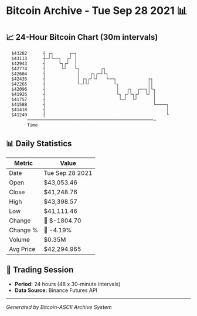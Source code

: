 # Bitcoin Archive - Tue Sep 28 2021 📊

## 📈 24-Hour Bitcoin Chart (30m intervals)

```
  $43282      ┤ ┌┐      ┌─┐                                    
  $43113      ┼─┘└──┐  ┌┘ │                                    
  $42943      ┤     └┐┌┘  │                                    
  $42774      ┤      └┘   └┐        ┌┐                         
  $42604      ┤            │    ┌┐┌─┘└┐                        
  $42435      ┤            │ ┌┐┌┘└┘   └──┐            ┌┐       
  $42265      ┤            └─┘└┘         └┐           ││       
  $42096      ┤                           │   ┌┐  ┌──┐│└┐      
  $41926      ┤                           └┐ ┌┘└┐┌┘  └┘ │      
  $41757      ┤                            └─┘  └┘      │      
  $41588      ┤                                         └────┐ 
  $41418      ┤                                              │ 
  $41249      ┤                                              └ 
        ────────────────────────────────────────────────→
        Time
```

## 📊 Daily Statistics

| Metric | Value |
|--------|-------|
| Date | Tue Sep 28 2021 |
| Open | $43,053.46 |
| Close | $41,248.76 |
| High | $43,398.57 |
| Low | $41,111.46 |
| Change | 🔴 $-1804.70 |
| Change % | 🔴 -4.19% |
| Volume | $0.35M |
| Avg Price | $42,294.965 |

## 📅 Trading Session

- **Period:** 24 hours (48 x 30-minute intervals)
- **Data Source:** Binance Futures API

---
*Generated by Bitcoin-ASCII Archive System*
